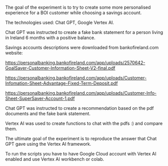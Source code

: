 The goal of the experiment is to try to create some more personalised experience for a BOI customer while choosing a savings account.

The technologies used: Chat GPT, Google Vertex AI.

Chat GPT was instructed to create a fake bank statement for a person living in Ireland 6 months with a positive balance.

Savings accounts descriptions were downloaded from bankofireland.com website:

https://personalbanking.bankofireland.com/app/uploads/2570642-GoalSaver-Customer-Information-Sheet-V2-final.pdf

https://personalbanking.bankofireland.com/app/uploads/Customer-Infomation-Sheet-Advantage-Fixed-Term-Deposit.pdf

https://personalbanking.bankofireland.com/app/uploads/Customer-Info-Sheet-SuperSaver-Account-1.pdf

Chat GPT was instructed to create a recommendation based on the pdf documents and the fake bank statement.

Vertex AI was used to create functions to chat with the pdfs :) and compare them.

The ultimate goal of the experiment is to reproduce the answer that Chat GPT gave using the Vertex AI framework.

To run the scripts you have to have Google Cloud account with Vertex AI enabled and use Vertex AI workbench or colab.

